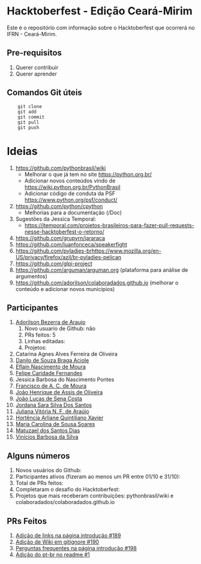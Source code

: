 # Hacktoberfest - Edição Ceará-Mirim

Este é o repositório com informação sobre o Hacktoberfest que ocorrerá no
IFRN - Ceará-Mirim.

## Pre-requisitos
1. Querer contribuir
1. Querer aprender

## Comandos Git úteis
```
    git clone
    git add
    git commit
    git pull
    git push
```
# Ideias
1. https://github.com/pythonbrasil/wiki
    * Melhorar o que já tem no site https://python.org.br/ 
    * Adicionar novos conteúdos vindo de https://wiki.python.org.br/PythonBrasil
    * Adicionar código de conduta da PSF https://www.python.org/psf/conduct/
1. https://github.com/python/cpython
    * Melhorias para a documentação (/Doc)
1. Sugestões da Jessica Temporal:
    * https://jtemporal.com/projetos-brasileiros-para-fazer-pull-requests-nesse-hacktoberfest-o-retorno/
1. https://github.com/grupyrn/jararaca
1. https://github.com/luanfonceca/speakerfight
1. https://github.com/pyladies-brhttps://www.mozilla.org/en-US/privacy/firefox/azil/br-pyladies-pelican
1. https://github.com/glpi-project
1. https://github.com/arguman/arguman.org (plataforma para análise de argumentos)
1. https://github.com/adorilson/colaboradados.github.io (melhorar o conteúdo e adicionar novos municipios)

## Participantes

1. [Adorilson Bezerra de Araujo](https://github.com/adorilson)
   1. Novo usuario de Github: não
   1. PRs feitos: 5
   1. Linhas editadas: 
   1. Projetos: 
1. Catarina Agnes Alves Ferreira de Oliveira
1. [Danilo de Souza Braga Aciole](https://github.com/Danilo25)
1. [Eflain Nascimento de Moura](https://github.com/EflainMoura)
1. [Felipe Caridade Fernandes](https://github.com/Felipe-ifrn)
1. Jessica Barbosa do Nascimento Pontes
1. [Francisco de A. C. de Moura](https://github.com/Francks01)
1. [João Henrique de Assis de Oliveira](https://github.com/jh12-ao)
1. [João Lucas de Sena Costa](https://github.com/JLJohnS)
1. [Jordana Sara Silva Dos Santos](https://github.com/prasararaiva)
1. [Juliana Vitória N. F. de Araújo](https://github.com/JulianaVitoria629)
1. [Hortência Arliane Quintiliano Xavier](https://github.com/HortenciaArliane)
1. [Maria Carolina de Sousa Soares](https://github.com/MariaCarolinass)
1. [Matuzael dos Santos Dias](https://github.com/Matuzael)
1. [Vinícios Barbosa da Silva](https://github.com/ViniciosSilva811)

## Alguns números

1. Novos usuários do Github:
1. Participantes ativos (fizeram ao menos um PR entre 01/10 e 31/10):
1. Total de PRs feitos:
1. Completaram o desafio do Hacktoberfest:
1. Projetos que mais receberam contribuições: pythonbrasil/wiki e
colaboradados/colaboradados.github.io

## PRs Feitos

1. [Adição de links na página introdução #189](https://github.com/pythonbrasil/wiki/pull/189)
1. [Adição de Wiki em gitignore #190](https://github.com/pythonbrasil/wiki/pull/190)
1. [Perguntas frequentes na página introdução #198](https://github.com/pythonbrasil/wiki/pull/198)
1. [Adição do pt-br no readme #1](https://github.com/potilivre/jararaca/pull/1)
